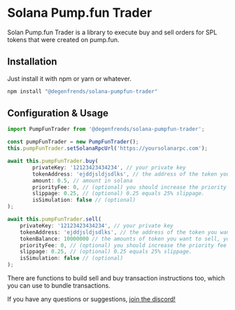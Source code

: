 # Solana Pump.fun Trader

Solan Pump.fun Trader is a library to execute buy and sell orders for SPL tokens that were created on pump.fun.

## Installation

Just install it with npm or yarn or whatever.

```bash
npm install "@degenfrends/solana-pumpfun-trader"
```

## Configuration & Usage

```typescript
import PumpFunTrader from '@degenfrends/solana-pumpfun-trader';

const pumpFunTrader = new PumpFunTrader();
this.pumpFunTrader.setSolanaRpcUrl('https://yoursolanarpc.com');

await this.pumpFunTrader.buy(
        privateKey: '12123423434234', // your private key
        tokenAddress: 'ejddjsldjsdlks', // the address of the token you want to buy
        amount: 0.5, // amount in solana
        priorityFee: 0, // (optional) you should increase the priority fee when you want to make sure that transactions are always succesfull.
        slippage: 0.25, // (optional) 0.25 equals 25% slippage.
        isSimulation: false // (optional) 
);

await this.pumpFunTrader.sell(
    privateKey: '12123423434234', // your private key
    tokenAddress: 'ejddjsldjsdlks', // the address of the token you want to sell
    tokenBalance: 10000000 // the amounts of token you want to sell, you need to multiply the amount you want to sell by 1000000 since pump.fun tokens have 6 digits,
    priorityFee: 0, // (optional) you should increase the priority fee when you want to make sure that transactions are always succesfull.
    slippage: 0.25, // (optional) 0.25 equals 25% slippage.
    isSimulation: false // (optional) 
);
```

There are functions to build sell and buy transaction instructions too, which you can use to bundle transactions.

If you have any questions or suggestions, [join the discord!](https://discord.gg/HUVAbet2Dp)
